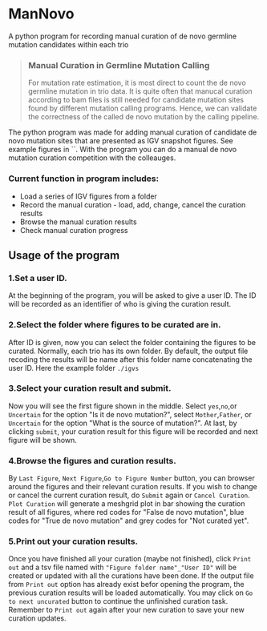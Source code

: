 # ManNovo
A python program for recording manual curation of de novo germline mutation candidates within each trio
> ### Manual Curation in Germline Mutation Calling
> For mutation rate estimation, it is most direct to count the de novo germline mutation in trio data. It is quite often that manucal curation according to bam files is still needed for candidate mutation sites found by different mutation calling programs. Hence, we can validate the correctness of the called de novo mutation by the calling pipeline.

The python program was made for adding manual curation of candidate de novo mutation sites that are presented as IGV snapshot figures. See example figures in ``. With the program you can do a manual de novo mutation curation competition with the colleauges.

### Current function in program includes:
- Load a series of IGV figures from a folder
- Record the manual curation - load, add, change, cancel the curation results
- Browse the manual curation results
- Check manual curation progress

## Usage of the program

### 1.Set a user ID.
At the beginning of the program, you will be asked to give a user ID. The ID will be recorded as an identifier of who is giving the curation result.

### 2.Select the folder where figures to be curated are in.
After ID is given, now you can select the folder containing the figures to be curated. Normally, each trio has its own folder. By default, the output file recoding the results will be name after this folder name concatenating the user ID. Here the example folder `./igvs`

### 3.Select your curation result and submit.
Now you will see the first figure shown in the middle. Select `yes`,`no`,or `Uncertain` for the option "Is it de novo mutation?", select `Mother`,`Father`, or `Uncertain` for the option "What is the source of mutation?". At last, by clicking `submit`, your curation result for this figure will be recorded and next figure will be shown.

### 4.Browse the figures and curation results.
By `Last Figure`, `Next Figure`,`Go to Figure Number` button, you can browser around the figures and their relevant curation results. If you wish to change or cancel the current curation result, do `Submit` again or `Cancel Curation`. `Plot Curation` will generate a meshgrid plot in bar showing the curation result of all figures, where red codes for "False de novo mutation", blue codes for "True de novo mutation" and grey codes for "Not curated yet".

### 5.Print out your curation results.
Once you have finished all your curation (maybe not finished), click `Print out` and a tsv file named with `"Figure folder name"_"User ID"` will be created or updated with all the curations have been done. If the output file from `Print out` option has already exist befor opening the program, the previous curation results will be loaded automatically. You may click on `Go to next uncurated` button to continue the unfinished curation task. Remember to `Print out` again after your new curation to save your new curation updates.




